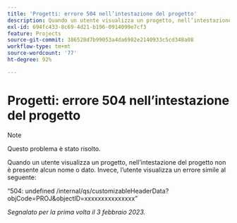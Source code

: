```yaml
---
title: 'Progetti: errore 504 nell’intestazione del progetto'
description: Quando un utente visualizza un progetto, nell’intestazione del progetto non è presente alcun nome o dato. Viene invece visualizzato un errore.
exl-id: 694fc433-8c69-4d21-b196-0914099e7cf3
feature: Projects
source-git-commit: 386528d7b99053a4da6982e2140933c5cd348a08
workflow-type: tm+mt
source-wordcount: '77'
ht-degree: 92%

---
```


# Progetti: errore 504 nell’intestazione del progetto

>[!NOTE]
>
>Questo problema è stato risolto.

Quando un utente visualizza un progetto, nell’intestazione del progetto non è presente alcun nome o dato. Invece, l’utente visualizza un errore simile al seguente:

“504: undefined /internal/qs/customizableHeaderData?objCode=PROJ&amp;objectID=xxxxxxxxxxxxxxx”

_Segnalato per la prima volta il 3 febbraio 2023._
